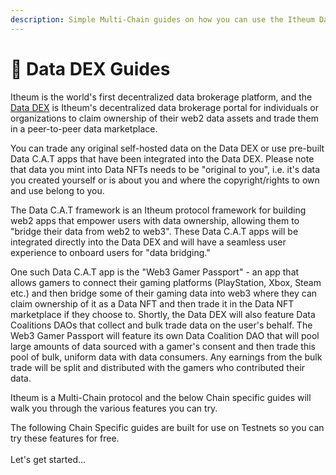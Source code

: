 ```yaml
---
description: Simple Multi-Chain guides on how you can use the Itheum Data DEX
---
```


# 📗 Data DEX Guides

Itheum is the world's first decentralized data brokerage platform, and the [Data DEX](https://datadex.itheum.io/) is Itheum's decentralized data brokerage portal for individuals or organizations to claim ownership of their web2 data assets and trade them in a peer-to-peer data marketplace.&#x20;

You can trade any original self-hosted data on the Data DEX or use pre-built Data C.A.T apps that have been integrated into the Data DEX. Please note that data you mint into Data NFTs needs to be "original to you", i.e. it's data you created yourself or is about you and where the copyright/rights to own and use belong to you.

The Data C.A.T framework is an Itheum protocol framework for building web2 apps that empower users with data ownership, allowing them to "bridge their data from web2 to web3". These Data C.A.T apps will be integrated directly into the Data DEX and will have a seamless user experience to onboard users for "data bridging."&#x20;

One such Data C.A.T app is the "Web3 Gamer Passport" - an app that allows gamers to connect their gaming platforms (PlayStation, Xbox, Steam etc.) and then bridge some of their gaming data into web3 where they can claim ownership of it as a Data NFT and then trade it in the Data NFT marketplace if they choose to. Shortly, the Data DEX will also feature Data Coalitions DAOs that collect and bulk trade data on the user's behalf. The Web3 Gamer Passport will feature its own Data Coalition DAO that will pool large amounts of data sourced with a gamer's consent and then trade this pool of bulk, uniform data with data consumers. Any earnings from the bulk trade will be split and distributed with the gamers who contributed their data.

Itheum is a Multi-Chain protocol and the below Chain specific guides will walk you through the various features you can try.&#x20;

The following Chain Specific guides are built for use on Testnets so you can try these features for free.\
\
Let's get started...

